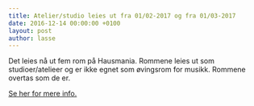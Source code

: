 ```yaml
---
title: Atelier/studio leies ut fra 01/02-2017 og fra 01/03-2017
date: 2016-12-14 00:00:00 +0100
layout: post
author: lasse
---
```


Det leies nå ut fem rom på Hausmania. Rommene leies ut som studioer/atelieer og er ikke egnet som øvingsrom for musikk. Rommene overtas som de er.

[Se her for mere info.](http://www.hausmania.org/portal/index.php?option=com_content&task=view&id=24&Itemid=67)
